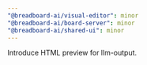 ```yaml
---
"@breadboard-ai/visual-editor": minor
"@breadboard-ai/board-server": minor
"@breadboard-ai/shared-ui": minor
---
```


Introduce HTML preview for llm-output.
